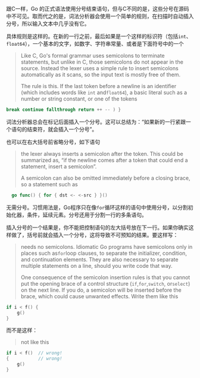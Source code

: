 跟C一样，Go 的正式语法使用分号结束语句，但与C不同的是，这些分号在源码中不可见。取而代之的是，词法分析器会使用一个简单的规则，在扫描时自动插入分号，所以输入文本中几乎没有它。

具体规则是这样的。在新的一行之前，最后如果是一个这样的标识符（包括`int`、`float64`），一个基本的文字，如数字、字符串常量、或者是下面符号中的一个

> Like C, Go's formal grammar uses semicolons to terminate statements, but unlike in C, those semicolons do not appear in the source. Instead the lexer uses a simple rule to insert semicolons automatically as it scans, so the input text is mostly free of them.
> 
> The rule is this. If the last token before a newline is an identifier \(which includes words like `int` and`float64`\), a basic literal such as a number or string constant, or one of the tokens

```go
break continue fallthrough return ++ -- ) }
```

词法分析器总会在标记后面插入一个分号。这可以总结为：“如果新的一行紧跟一个语句的结束符，就会插入一个分号”。

也可以在右大括号前省略分号，如下语句

> the lexer always inserts a semicolon after the token. This could be summarized as, “if the newline comes after a token that could end a statement, insert a semicolon”.
> 
> A semicolon can also be omitted immediately before a closing brace, so a statement such as

```go
  go func() { for { dst <- <-src } }()
```

无需分号。习惯用法是，Go程序只在像`for`循环这样的语句中使用分号，以分割初始化器，条件，延续元素。分号还用于分割一行的多条语句。

插入分号的一个结果是，你不能把控制语句的左大括号放在下一行。如果你确实这样做了，括号前就会插入一个分号，这将导致不可预知的结果。要这样写：

> needs no semicolons. Idiomatic Go programs have semicolons only in places such as`for`loop clauses, to separate the initializer, condition, and continuation elements. They are also necessary to separate multiple statements on a line, should you write code that way.
> 
> One consequence of the semicolon insertion rules is that you cannot put the opening brace of a control structure \(`if`,`for`,`switch`, or`select`\) on the next line. If you do, a semicolon will be inserted before the brace, which could cause unwanted effects. Write them like this

```go
if i < f() {
    g()
}
```

而不是这样：

> not like this

```go
if i < f()  // wrong!
{           // wrong!
    g()
}
```
